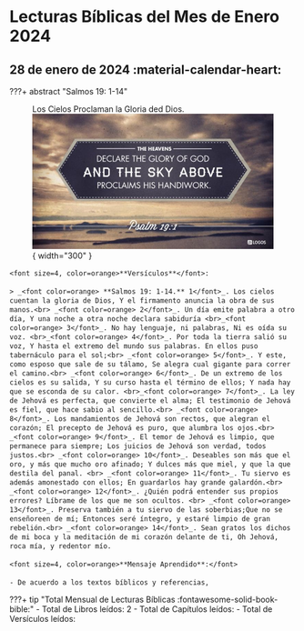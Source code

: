 # **Lecturas Bíblicas del Mes de Enero 2024**

## 28 de enero de 2024 :material-calendar-heart:

???+ abstract "Salmos 19: 1-14"
    <figure markdown><figcaption>Los Cielos Proclaman la Gloria ded Dios.</figcaption>
    ![Salmos 19](../assets/Ps19.jpeg){ width="300" }</figure>

    <font size=4, color=orange>**Versículos**</font>:

    > _<font color=orange> **Salmos 19: 1-14.** 1</font>_. Los cielos cuentan la gloria de Dios, Y el firmamento anuncia la obra de sus manos.<br> _<font color=orange> 2</font>_. Un día emite palabra a otro día, Y una noche a otra noche declara sabiduría <br>_<font color=orange> 3</font>_. No hay lenguaje, ni palabras, Ni es oída su voz. <br>_<font color=orange> 4</font>_. Por toda la tierra salió su voz, Y hasta el extremo del mundo sus palabras. En ellos puso tabernáculo para el sol;<br> _<font color=orange> 5</font>_. Y este, como esposo que sale de su tálamo, Se alegra cual gigante para correr el camino.<br> _<font color=orange> 6</font>_. De un extremo de los cielos es su salida, Y su curso hasta el término de ellos; Y nada hay que se esconda de su calor. <br>_<font color=orange> 7</font>_. La ley de Jehová es perfecta, que convierte el alma; El testimonio de Jehová es fiel, que hace sabio al sencillo.<br> _<font color=orange> 8</font>_. Los mandamientos de Jehová son rectos, que alegran el corazón; El precepto de Jehová es puro, que alumbra los ojos.<br> _<font color=orange> 9</font>_. El temor de Jehová es limpio, que permanece para siempre; Los juicios de Jehová son verdad, todos justos.<br> _<font color=orange> 10</font>_. Deseables son más que el oro, y más que mucho oro afinado; Y dulces más que miel, y que la que destila del panal. <br> _<font color=orange> 11</font>_. Tu siervo es además amonestado con ellos; En guardarlos hay grande galardón.<br> _<font color=orange> 12</font>_. ¿Quién podrá entender sus propios errores? Líbrame de los que me son ocultos. <br> _<font color=orange> 13</font>_. Preserva también a tu siervo de las soberbias;Que no se enseñoreen de mí; Entonces seré íntegro, y estaré limpio de gran rebelión.<br> _<font color=orange> 14</font>_. Sean gratos los dichos de mi boca y la meditación de mi corazón delante de ti, Oh Jehová, roca mía, y redentor mío.

    <font size=4, color=orange>**Mensaje Aprendido**:</font>

    - De acuerdo a los textos bíblicos y referencias, 



???+ tip "Total Mensual de Lecturas Bíblicas :fontawesome-solid-book-bible:" 
    - Total de Libros leídos: 2
    - Total de Capítulos leídos: 
    - Total de Versículos leídos: 